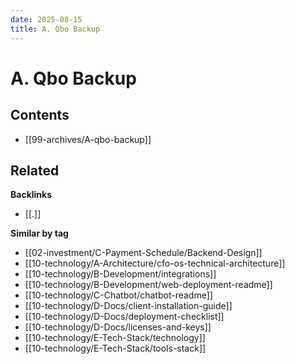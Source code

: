 ```yaml
---
date: 2025-08-15
title: A. Qbo Backup
---
```

# A. Qbo Backup

<!-- AUTO-TOC:START -->

## Contents
- [[99-archives/A-qbo-backup]]

<!-- AUTO-TOC:END -->


<!-- RELATED:START -->

## Related
**Backlinks**
- [[.]]

**Similar by tag**
- [[02-investment/C-Payment-Schedule/Backend-Design]]
- [[10-technology/A-Architecture/cfo-os-technical-architecture]]
- [[10-technology/B-Development/integrations]]
- [[10-technology/B-Development/web-deployment-readme]]
- [[10-technology/C-Chatbot/chatbot-readme]]
- [[10-technology/D-Docs/client-installation-guide]]
- [[10-technology/D-Docs/deployment-checklist]]
- [[10-technology/D-Docs/licenses-and-keys]]
- [[10-technology/E-Tech-Stack/technology]]
- [[10-technology/E-Tech-Stack/tools-stack]]

<!-- RELATED:END -->